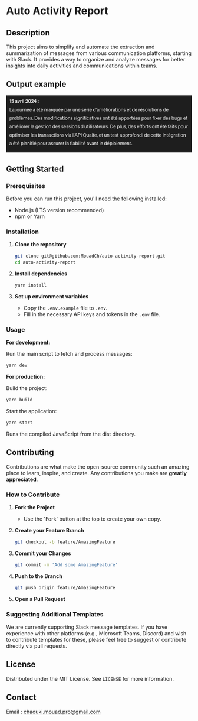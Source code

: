 
# Auto Activity Report

## Description

This project aims to simplify and automate the extraction and summarization of messages from various communication platforms, starting with Slack. It provides a way to organize and analyze messages for better insights into daily activities and communications within teams.

## Output example

![alt text](assets/image-1.png)

## Getting Started

### Prerequisites

Before you can run this project, you'll need the following installed:
- Node.js (LTS version recommended)
- npm or Yarn

### Installation

1. **Clone the repository**
    ```bash
    git clone git@github.com:MouadCh/auto-activity-report.git
    cd auto-activity-report
    ```

2. **Install dependencies**
    ```bash
    yarn install
    ```

3. **Set up environment variables**
    - Copy the `.env.example` file to `.env`.
    - Fill in the necessary API keys and tokens in the `.env` file.

### Usage

**For development:**

Run the main script to fetch and process messages:
```bash
yarn dev
```

**For production:**


Build the project:
```bash
yarn build
```
Start the application:

```bash
yarn start
```
Runs the compiled JavaScript from the dist directory.

## Contributing

Contributions are what make the open-source community such an amazing place to learn, inspire, and create. Any contributions you make are **greatly appreciated**.

### How to Contribute

1. **Fork the Project**
   - Use the 'Fork' button at the top to create your own copy.

2. **Create your Feature Branch**
   ```bash
   git checkout -b feature/AmazingFeature
   ```

3. **Commit your Changes**
   ```bash
   git commit -m 'Add some AmazingFeature'
   ```

4. **Push to the Branch**
   ```bash
   git push origin feature/AmazingFeature
   ```

5. **Open a Pull Request**

### Suggesting Additional Templates

We are currently supporting Slack message templates. If you have experience with other platforms (e.g., Microsoft Teams, Discord) and wish to contribute templates for these, please feel free to suggest or contribute directly via pull requests.

## License

Distributed under the MIT License. See `LICENSE` for more information.

## Contact

Email : [chaouki.mouad.pro@gmail.com](mailto:chaouki.mouad.pro@gmail.com)
